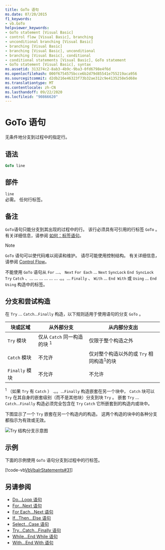 ```yaml
---
title: GoTo 语句
ms.date: 07/20/2015
f1_keywords:
- vb.GoTo
helpviewer_keywords:
- GoTo statement [Visual Basic]
- control flow [Visual Basic], branching
- unconditional branching [Visual Basic]
- branching [Visual Basic]
- branching [Visual Basic], unconditional
- branching [Visual Basic], conditional
- conditional statements [Visual Basic], GoTo statement
- GoTo statement [Visual Basic], syntax
ms.assetid: 313274c2-8ab3-4b9c-9ba3-0fd6798e4f6d
ms.openlocfilehash: 000f6754575bcce6b2d79d85541e755219aca956
ms.sourcegitcommit: d2db216e46323f73b32ae312c9e4135258e5d68e
ms.translationtype: MT
ms.contentlocale: zh-CN
ms.lasthandoff: 09/22/2020
ms.locfileid: "90866620"
---
```

# <a name="goto-statement"></a>GoTo 语句

无条件地分支到过程中的指定行。  
  
## <a name="syntax"></a>语法  
  
```vb  
GoTo line  
```  
  
## <a name="part"></a>部件  

 `line`  
 必需。 任何行标签。  
  
## <a name="remarks"></a>备注  

 `GoTo`语句只能分支到其出现的过程中的行。 该行必须具有可引用的行标签 `GoTo` 。 有关详细信息，请参阅 [如何：标签语句](../../programming-guide/program-structure/how-to-label-statements.md)。  
  
> [!NOTE]
> `GoTo` 语句可以使代码难以阅读和维护。 请尽可能使用控制结构。 有关详细信息，请参阅 [Control Flow](../../programming-guide/language-features/control-flow/index.md)。  
  
 不能使用 `GoTo` 语句从 `For` ...、 `Next` `For Each` ... `Next` `SyncLock` `End SyncLock` `Try` `Catch` 、... ... ... ... ... ... .。。... `Finally` 、 `With` ... `End With` 或 `Using` ... `End Using` 构造中的标签。  
  
## <a name="branching-and-try-constructions"></a>分支和尝试构造  

 在 `Try` ... `Catch`...`Finally` 构造，以下规则适用于使用语句的分支 `GoTo` 。  
  
|块或区域|从外部分支|从内部分支出|  
|---------------------|-------------------------------|-------------------------------|  
|`Try` 模块|仅从 `Catch` 同一构造的块 <sup>1</sup>|仅限于整个构造之外|  
|`Catch` 模块|不允许|仅对整个构造以外的或 `Try` 相同构造<sup>1</sup>的块|  
|`Finally` 模块|不允许|不允许|  
  
 <sup>1</sup> （如果 `Try` 有 `Catch` ） .。。...`Finally` 构造嵌套在另一个块中， `Catch` 块可以 `Try` 在其自身的嵌套级别（而不是其他块）分支到块 `Try` 。 嵌套 `Try` ... `Catch`...`Finally` 构造必须完全包含在 `Try` `Catch` 它所嵌套到的构造内或块中。  
  
 下图显示了一个 `Try` 嵌套在另一个构造内的构造。 这两个构造的块中的各种分支都指示为有效或无效。  
  
 ![Try 结构分支示意图](./media/goto-statement/try-construction-branching.gif)  
  
## <a name="example"></a>示例  

 下面的示例使用 `GoTo` 语句分支到过程中的行标签。  
  
 [!code-vb[VbVbalrStatements#31](~/samples/snippets/visualbasic/VS_Snippets_VBCSharp/VbVbalrStatements/VB/Class1.vb#31)]  
  
## <a name="see-also"></a>另请参阅

- [Do...Loop 语句](do-loop-statement.md)
- [For...Next 语句](for-next-statement.md)
- [For Each...Next 语句](for-each-next-statement.md)
- [If...Then...Else 语句](if-then-else-statement.md)
- [Select...Case 语句](select-case-statement.md)
- [Try...Catch...Finally 语句](try-catch-finally-statement.md)
- [While...End While 语句](while-end-while-statement.md)
- [With...End With 语句](with-end-with-statement.md)
